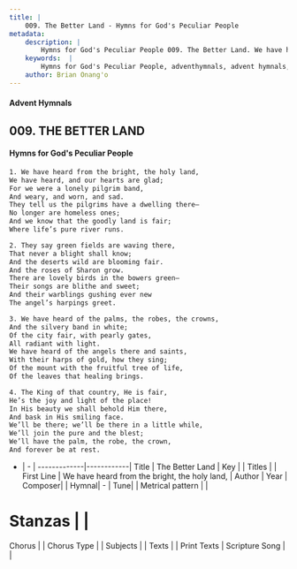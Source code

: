 ```yaml
---
title: |
    009. The Better Land - Hymns for God's Peculiar People
metadata:
    description: |
        Hymns for God's Peculiar People 009. The Better Land. We have heard from the bright, the holy land, We have heard, and our hearts are glad; For we were a lonely pilgrim band, And weary, and worn, and sad. They tell us the pilgrims have a dwelling there— No longer are homeless ones; And we know that the goodly land is fair; Where life’s pure river runs.  
    keywords:  |
        Hymns for God's Peculiar People, adventhymnals, advent hymnals, The Better Land, We have heard from the bright, the holy land,. 
    author: Brian Onang'o
---
```

#### Advent Hymnals
## 009. THE BETTER LAND
####  Hymns for God's Peculiar People
```txt
1. We have heard from the bright, the holy land,
We have heard, and our hearts are glad;
For we were a lonely pilgrim band,
And weary, and worn, and sad.
They tell us the pilgrims have a dwelling there—
No longer are homeless ones;
And we know that the goodly land is fair;
Where life’s pure river runs.

2. They say green fields are waving there,
That never a blight shall know;
And the deserts wild are blooming fair.
And the roses of Sharon grow.
There are lovely birds in the bowers green—
Their songs are blithe and sweet;
And their warblings gushing ever new
The angel’s harpings greet.

3. We have heard of the palms, the robes, the crowns,
And the silvery band in white;
Of the city fair, with pearly gates,
All radiant with light.
We have heard of the angels there and saints,
With their harps of gold, how they sing;
Of the mount with the fruitful tree of life,
Of the leaves that healing brings.

4. The King of that country, He is fair,
He’s the joy and light of the place!
In His beauty we shall behold Him there,
And bask in His smiling face.
We’ll be there; we’ll be there in a little while,
We’ll join the pure and the blest;
We’ll have the palm, the robe, the crown,
And forever be at rest.


```
- |   -  |
-------------|------------|
Title | The Better Land |
Key |  |
Titles |  |
First Line | We have heard from the bright, the holy land, |
Author | 
Year | 
Composer|  |
Hymnal|  - |
Tune|  |
Metrical pattern | |
# Stanzas |  |
Chorus |  |
Chorus Type |  |
Subjects |  |
Texts |  |
Print Texts | 
Scripture Song |  |
    
